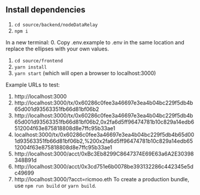 ## Install dependencies

1. `cd source/backend/nodeDataRelay`
2. `npm i`

In a new terminal:
0. Copy .env.example to .env in the same location and replace the ellipses with your own values.
1. `cd source/frontend`
2. `yarn install`
3. `yarn start` (which will open a browser to localhost:3000)

Example URLs to test:
1. http://localhost:3000
2. http://localhost:3000/tx/0x60286c0fee3a46697e3ea4b04bc229f5db4b65d001d93563351fb66d81bf06b2
3. http://localhost:3000/tx/0x60286c0fee3a46697e3ea4b04bc229f5db4b65d001d93563351fb66d81bf06b2,0x2fa6d5ff96474781b10c829a14edb6512004f63e875818808d8e7ffc95b33ae1
4. localhost:3000/tx/0x60286c0fee3a46697e3ea4b04bc229f5db4b65d001d93563351fb66d81bf06b2,%200x2fa6d5ff96474781b10c829a14edb6512004f63e875818808d8e7ffc95b33ae1
5. http://localhost:3000/acct/0xBc3Eb8299C8647374E69E63a6A2E30398348B91d
6. http://localhost:3000/acct/0x3cd751e6b0078be393132286c442345e5dc49699
7. http://localhost:3000/?acct=ricmoo.eth
To create a production bundle, use `npm run build` or `yarn build`.
